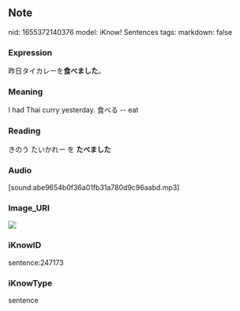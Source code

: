 ## Note
nid: 1655372140376
model: iKnow! Sentences
tags: 
markdown: false

### Expression
昨日タイカレーを<b>食べました</b>。

### Meaning
I had Thai curry yesterday.
食べる -- eat

### Reading
きのう たいかれー を <b>たべました</b>

### Audio
[sound:abe9654b0f36a01fb31a780d9c96aabd.mp3]

### Image_URI
<img src="092d463d5ce184a0a4de6734c268ed99.jpg">

### iKnowID
sentence:247173

### iKnowType
sentence
